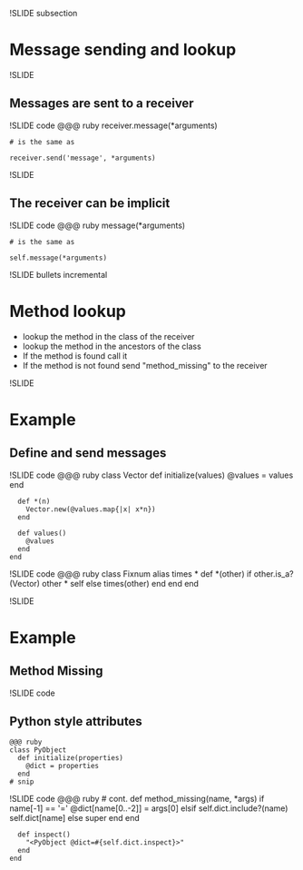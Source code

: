 !SLIDE subsection
# Message sending and lookup #


!SLIDE
## Messages are sent to a receiver ##


!SLIDE code
    @@@ ruby
    receiver.message(*arguments)

    # is the same as

    receiver.send('message', *arguments)


!SLIDE
## The receiver can be implicit ##


!SLIDE code
    @@@ ruby
    message(*arguments)

    # is the same as

    self.message(*arguments)

<!-- Explain what self is in this context -->


!SLIDE bullets incremental
# Method lookup #

* lookup the method in the class of the receiver
* lookup the method in the ancestors of the class
* If the method is found call it
* If the method is not found send "method_missing" to the receiver


!SLIDE
# Example #
## Define and send messages ##


!SLIDE code
    @@@ ruby
    class Vector
      def initialize(values)
        @values = values
        end

      def *(n)
        Vector.new(@values.map{|x| x*n})
      end

      def values()
        @values
      end
    end


!SLIDE code
    @@@ ruby
    class Fixnum
      alias times *
      def *(other)
        if other.is_a?(Vector)
          other * self
        else
          times(other)
        end
      end
    end


!SLIDE
# Example #
## Method Missing ##


!SLIDE code
## Python style attributes ##
    @@@ ruby
    class PyObject
      def initialize(properties)
        @dict = properties
      end
    # snip


!SLIDE code
    @@@ ruby
    # cont.
      def method_missing(name, *args)
        if name[-1] == '='
          @dict[name[0..-2]] = args[0]
        elsif self.dict.include?(name)
          self.dict[name]
        else
          super
        end
      end

      def inspect()
        "<PyObject @dict=#{self.dict.inspect}>"
      end
    end

